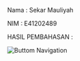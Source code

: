 Nama  : Sekar Mauliyah

NIM   : E41202489



HASIL PEMBAHASAN :

![Buttom Navigation](https://user-images.githubusercontent.com/80673338/137072933-56c45815-513a-4d47-bb9a-8a5a99e939e8.png)

